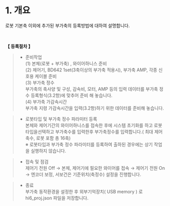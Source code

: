 ﻿# 1. 개요
로봇 기본축 이외에 추가된 부가축의 등록방법에 대하여 설명합니다. 
  
  
<br>

**【 등록절차 】**

>* 준비작업  
>(1) 본체(로봇 + 부가축) , 와이어하니스 준비  
>(2) 제어기, BD642 1set(3축이상의 부가축 적용시), 부가축 AMP, 각종 신호용 케이블 준비  
>(3) 부가축 정수  
부가축의 축사양 및 구성, 감속비, 모터, AMP 등의 입력 데이터를 부가축 정수 등록형식(3.2항)에 맞추어 준비 해 놓습니다.  
(4)	부가축 가감속시간  
부가축 지령 가감속시간을 입력(3.2항)하기 위한 데이터를 준비해 놓습니다.  

>*	로봇타입 및 부가축 정수 파라미터 등록  
본체와 제어기간의 와이어하니스를 접속한 후에 시스템 초기화를 하고 로봇타입을선택하고 부가축수를 입력한후 부가축정수를 입력합니다.( 최대 제어축수, 로봇 포함 총 16축)  
※ 로봇타입과 부가축 정수 파라미터를 등록하여 출하된 경우에는 상기 작업을 실행하지 않습니다.  

>*	접속 및 점검  
제어기 전원 Off → 본체, 제어기에 필요한 와이어를 접속 → 제어기 전원 On → 엔코더 보정, 서보건은 기준위치(축정수) 설정을 진행합니다.  

>* 종료  
부가축 동작환경을 설정한 후 외부기억장치( USB memory ) 로 hi6_proj.json 파일을 저장합니다.
